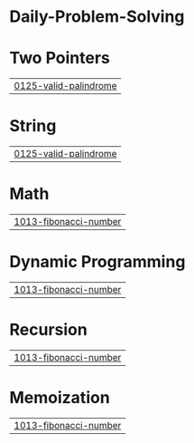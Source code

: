 # Daily-Problem-Solving


# Two Pointers
|  |
| ------- |
| [0125-valid-palindrome](https://github.com/nazifishrak/Daily-Problem-Solving/tree/master/0125-valid-palindrome) |
# String
|  |
| ------- |
| [0125-valid-palindrome](https://github.com/nazifishrak/Daily-Problem-Solving/tree/master/0125-valid-palindrome) |
# Math
|  |
| ------- |
| [1013-fibonacci-number](https://github.com/nazifishrak/Daily-Problem-Solving/tree/master/1013-fibonacci-number) |
# Dynamic Programming
|  |
| ------- |
| [1013-fibonacci-number](https://github.com/nazifishrak/Daily-Problem-Solving/tree/master/1013-fibonacci-number) |
# Recursion
|  |
| ------- |
| [1013-fibonacci-number](https://github.com/nazifishrak/Daily-Problem-Solving/tree/master/1013-fibonacci-number) |
# Memoization
|  |
| ------- |
| [1013-fibonacci-number](https://github.com/nazifishrak/Daily-Problem-Solving/tree/master/1013-fibonacci-number) |